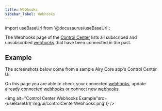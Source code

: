 ```yaml
---
title: Webhooks
sidebar_label: Webhooks
---
```


import useBaseUrl from '@docusaurus/useBaseUrl';

The Webhooks page of the [Control Center](/ui/control-center/introduction) lists all subscribed and unsubscribed [webhooks](/api/webhook) that have been connected in the past.

## Example

The screenshots below come from a sample Airy Core app's Control Center UI.

On this page you are able to check your connected [webhooks](/api/webhook), update already connected [webhooks](/api/webhook) or connect new [webhooks](/api/webhook).

<img alt="Control Center Webhooks Example"src={useBaseUrl('img/ui/controlCenterWebhooks.png')} />

